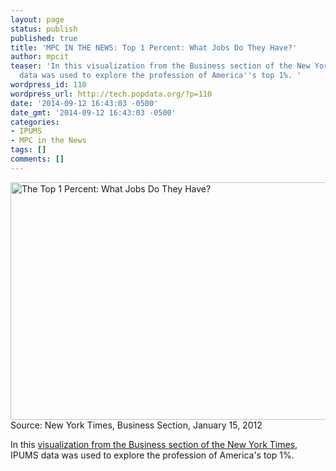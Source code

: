 ```yaml
---
layout: page
status: publish
published: true
title: 'MPC IN THE NEWS: Top 1 Percent: What Jobs Do They Have?'
author: mpcit
teaser: 'In this visualization from the Business section of the New York Times, IPUMS
  data was used to explore the profession of America''s top 1%. '
wordpress_id: 110
wordpress_url: http://tech.popdata.org/?p=110
date: '2014-09-12 16:43:03 -0500'
date_gmt: '2014-09-12 16:43:03 -0500'
categories:
- IPUMS
- MPC in the News
tags: []
comments: []
---
```


<a href="http://tech.popdata.org/wp-content/uploads/2014/08/data-viz-one-pct-profesions.jpg"><img class="size-full wp-image-111" src="http://tech.popdata.org/wp-content/uploads/2014/08/data-viz-one-pct-profesions.jpg" alt="The Top 1 Percent: What Jobs Do They Have?" width="800" height="380" /></a> Source: New York Times, Business Section, January 15, 2012

In this <a title="Top 1 Percent: What Jobs Do They Have?" href="http://www.nytimes.com/packages/html/newsgraphics/2012/0115-one-percent-occupations/index.html" target="_blank">visualization from the Business section of the New York Times</a>, IPUMS data was used to explore the profession of America's top 1%.

